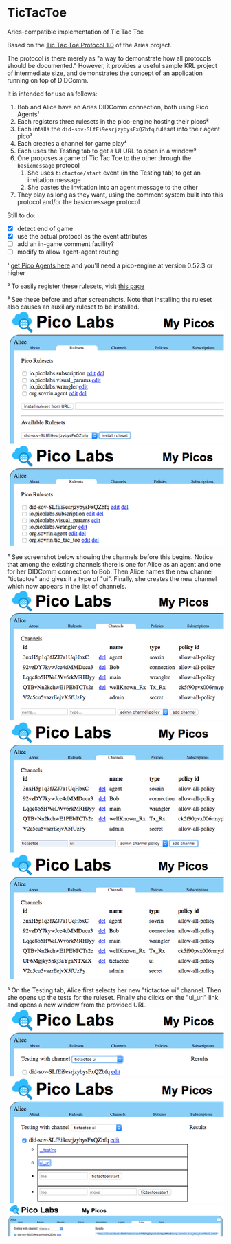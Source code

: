 # TicTacToe
Aries-compatible implementation of Tic Tac Toe

Based on the [Tic Tac Toe Protocol 1.0](https://github.com/Picolab/TicTacToe) of the Aries project.

The protocol is there merely as "a way to demonstrate how all protocols should be documented." 
However, it provides a useful sample KRL project of intermediate size, 
and demonstrates the concept of an application running on top of DIDComm.

It is intended for use as follows:

1. Bob and Alice have an Aries DIDComm connection, both using Pico Agents¹
1. Each registers three rulesets in the pico-engine hosting their picos²
1. Each intalls the `did-sov-SLfEi9esrjzybysFxQZbfq` ruleset into their agent pico³
1. Each creates a channel for game play⁴
1. Each uses the Testing tab to get a UI URL to open in a window⁵
1. One proposes a game of Tic Tac Toe to the other through the `basicmessage` protocol
    1. She uses `tictactoe/start` event (in the Testing tab) to get an invitation message
    1. She pastes the invitation into an agent message to the other
1. They play as long as they want, using the comment system built into this protocol and/or the basicmessage protocol


Still to do:

- [x] detect end of game
- [x] use the actual protocol as the event attributes
- [ ] add an in-game comment facility?
- [ ] modify to allow agent-agent routing

¹ [get Pico Agents here](https://github.com/Picolab/G2S) and you'll need a pico-engine at version 0.52.3 or higher

² To easily register these rulesets, visit [this page](https://picolab.github.io/TicTacToe/rids.html)

³ See these before and after screenshots. Note that installing the ruleset also causes an auxiliary ruleset to be installed.
![Preparing to install the ruleset](https://github.com/Picolab/TicTacToe/blob/master/images/Step3a.png)
![After installing the rulesets](https://github.com/Picolab/TicTacToe/blob/master/images/Step3b.png)

⁴ See screenshot below showing the channels before this begins.
Notice that among the existing channels there is one for Alice as an agent and one for her DIDComm connection to Bob.
Then Alice names the new channel "tictactoe" and gives it a type of "ui".
Finally, she creates the new channel which now appears in the list of channels.
![Looking at the list of channels](https://github.com/Picolab/TicTacToe/blob/master/images/Step4a.png)
![Preparing to create a new channel](https://github.com/Picolab/TicTacToe/blob/master/images/Step4b.png)
![The new UI channel](https://github.com/Picolab/TicTacToe/blob/master/images/Step4c.png)

⁵ On the Testing tab, Alice first selects her new "tictactoe ui" channel. 
Then she opens up the tests for the ruleset. 
Finally she clicks on the "ui_url" link and opens a new window from the provided URL.
![Choosing the channel](https://github.com/Picolab/TicTacToe/blob/master/images/Step5a.png)
![Selecting the ruleset](https://github.com/Picolab/TicTacToe/blob/master/images/Step5b.png)
![Highlighting the provided URL](https://github.com/Picolab/TicTacToe/blob/master/images/Step5c.png)

